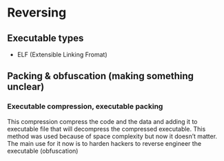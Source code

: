 # Reversing
## Executable types
- ELF (Extensible Linking Fromat) 

## Packing & obfuscation (making something unclear)
### Executable compression, executable packing
This compression compress the code and the data and adding it to executable file that will decompress the compressed executable. 
This method was used because of space complexity but now it doesn’t matter. 
The main use for it now is to harden hackers to reverse engineer the executable (obfuscation)
